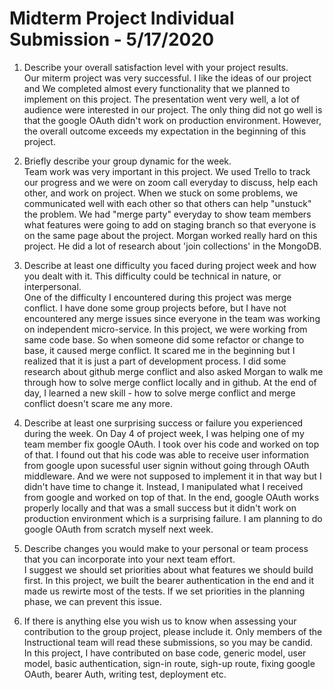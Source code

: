 # Midterm Project Individual Submission - 5/17/2020

1. Describe your overall satisfaction level with your project results.  
Our miterm project was very successful. I like the ideas of our project and We completed almost every functionality that we planned to implement on this project. The presentation went very well, a lot of audience were interested in our project. The only thing did not go well is that the google OAuth didn't work on production environment. However, the overall outcome exceeds my expectation in the beginning of this project.

2. Briefly describe your group dynamic for the week.  
Team work was very important in this project. We used Trello to track our progress and we were on zoom call everyday to discuss, help each other, and work on project. When we stuck on some problems, we communicated well with each other so that others can help "unstuck" the problem. We had "merge party" everyday to show team members what features were going to add on staging branch so that everyone is on the same page about the project. Morgan worked really hard on this project. He did a lot of research about 'join collections' in the MongoDB.

3. Describe at least one difficulty you faced during project week and how you dealt with it. This difficulty could be technical in nature, or interpersonal.  
One of the difficulty I encountered during this project was merge conflict. I have done some group projects before, but I have not encountered any merge issues since everyone in the team was working on independent micro-service. In this project, we were working from same code base. So when someone did some refactor or change to base, it caused merge conflict. It scared me in the beginning but I realized that it is just a part of development process. I did some research about github merge conflict and also asked Morgan to walk me through how to solve merge conflict locally and in github. At the end of day, I learned a new skill - how to solve merge conflict and merge conflict doesn't scare me any more.

4. Describe at least one surprising success or failure you experienced during the week. 
On Day 4 of project week, I was helping one of my team member fix google OAuth. I took over his code and worked on top of that. I found out that his code was able to receive user information from google upon sucessful user signin without going through OAuth middleware. And we were not supposed to implement it in that way but I didn't have time to change it. Instead, I manipulated what I received from google and worked on top of that. In the end, google OAuth works properly locally and that was a small success but it didn't work on production environment which is a surprising failure. I am planning to do google OAuth from scratch myself next week. 

5. Describe changes you would make to your personal or team process that you can incorporate into your next team effort.  
I suggest we should set priorities about what features we should build first. In this project, we built the bearer authentication in the end and it made us rewirte most of the tests. If we set priorities in the planning phase, we can prevent this issue.

6. If there is anything else you wish us to know when assessing your contribution to the group project, please include it. Only members of the Instructional team will read these submissions, so you may be candid.  
In this project, I have contributed on base code, generic model, user model, basic authentication, sign-in route, sigh-up route, fixing google OAuth, bearer Auth, writing test, deployment etc.



